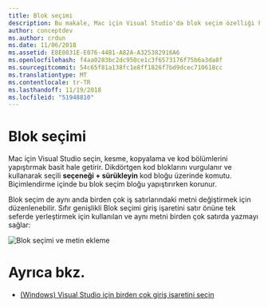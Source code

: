 ```yaml
---
title: Blok seçimi
description: Bu makale, Mac için Visual Studio'da blok seçim özelliği kullanmayı açıklar
author: conceptdev
ms.author: crdun
ms.date: 11/06/2018
ms.assetid: E8E0831E-E076-44B1-A82A-A325382916A6
ms.openlocfilehash: f4aa0283bc2dc950ce1c3f6573176f75b6a3da8f
ms.sourcegitcommit: 54c65f81a138fc1e8ff1826f7bd9dcec710618cc
ms.translationtype: MT
ms.contentlocale: tr-TR
ms.lasthandoff: 11/19/2018
ms.locfileid: "51948810"
---
```

# <a name="block-selection"></a>Blok seçimi

Mac için Visual Studio seçin, kesme, kopyalama ve kod bölümlerini yapıştırmak basit hale getirir. Dikdörtgen kod bloklarını vurgulanır ve kullanarak seçili **seçeneği + sürükleyin** kod bloğu üzerinde komutu. Biçimlendirme içinde bu blok seçim bloğu yapıştırırken korunur.

Blok seçim de aynı anda birden çok iş satırlarındaki metni değiştirmek için düzenlenebilir. Sıfır genişlikli Blok seçimi giriş işaretini satır önüne tek seferde yerleştirmek için kullanılan ve aynı metni birden çok satırda yazmayı sağlar:

![Blok seçimi ve metin ekleme](media/source-editor-image16.png)

# <a name="see-also"></a>Ayrıca bkz.

- [(Windows) Visual Studio için birden çok giriş işaretini seçin](/visualstudio/ide/finding-and-replacing-text#multi-caret-selection)
